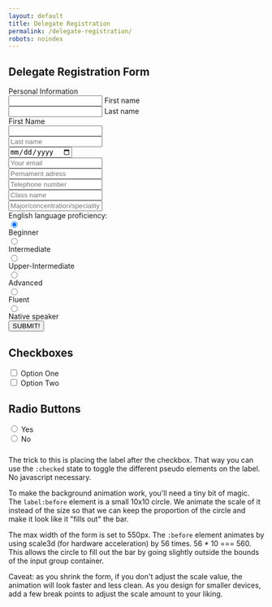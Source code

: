 ```yaml
---
layout: default
title: Delegate Registration
permalink: /delegate-registration/
robots: noindex
---
```

<h2>Delegate Registration Form</h2>
Personal Information
<form method="POST" action="https://formspree.io/cymun2019.official@gmail.com">
	   <div class="group">      
    <input type="text" required name="firstname">
      <span class="highlight"></span>
      <span class="bar"></span>
     <label>First name</label>
   </div>
   <div class="group">      
    <input type="text" required name="lastname">
    <span class="highlight"></span>
    <span class="bar"></span>
   <label>Last name</label>
   </div>
	<label for="firstname">First Name</label>
<input style="display: block;" type="text" id="firstname" name="firstname">

<input style="display: block;" type="text" name="lastname" placeholder="Last name">
<input style="display: block;" type="date" class="form-control" name="dateofbirth" placeholder="Date of Birth">
  <input style="display: block;" type="email" name="email" placeholder="Your email">
  <input style="display: block;" type="text" name="adress" placeholder="Pernament adress">
  <input style="display: block;" type="text" name="phone" placeholder="Telephone number">
  <input style="display: block;" type="text" name="class" placeholder="Class name">
  <input style="display: block;" type="text" name="speciality" placeholder="Major/concentration/speciality">
  English language proficiency:
  <input style="display: block;" type="radio" name="englishlevel" value="Beginner" checked> Beginner<br>
  <input style="display: block;" type="radio" name="englishlevel" value="Intermediate"> Intermediate<br>
  <input style="display: block;" type="radio" name="englishlevel" value="upper"> Upper-Intermediate
  <input style="display: block;" type="radio" name="englishlevel" value="Advanced"> Advanced
  <input style="display: block;" type="radio" name="englishlevel" value="Fluent"> Fluent
  <input style="display: block;" type="radio" name="englishlevel" value="Native"> Native speaker
  <button style="display: block;" type="submit">SUBMIT!</button>
</form>
<form class="form">
  
<form class="form">
  
  <h2>Checkboxes</h2>
  <div class="inputGroup">
    <input id="option1" name="option1" type="checkbox"/>
    <label for="option1">Option One</label>
  </div>
  
  <div class="inputGroup">
    <input id="option2" name="option2" type="checkbox"/>
    <label for="option2">Option Two</label>
  </div>
  
  <h2>Radio Buttons</h2>
  <div class="inputGroup">
    <input id="radio1" name="radio" type="radio"/>
    <label for="radio1">Yes</label>
  </div>
  <div class="inputGroup">
    <input id="radio2" name="radio" type="radio"/>
    <label for="radio2">No</label>
  </div>
</form>

<div style="max-width: 600px; margin: 24px auto;">
  
   <p>The trick to this is placing the label after the checkbox. That way you can use the <code>:checked</code> state to toggle the different pseudo elements on the label. No javascript necessary.</p>
  <p>To make the background animation work, you'll need a tiny bit of magic. The <code>label:before</code> element is a small 10x10 circle. We animate the scale of it instead of the size so that we can keep the proportion of the circle and make it look like it "fills out" the bar.</p>
  <p>The max width of the form is set to 550px. The <code>:before</code> element animates by using scale3d (for hardware acceleration) by 56 times. 56 * 10 === 560. This allows the circle to fill out the bar by going slightly outside the bounds of the input group container.</p>
  
  <p>Caveat: as you shrink the form, if you don't adjust the scale value, the animation will look faster and less clean. As you design for smaller devices, add a few break points to adjust the scale amount to your liking.</p>
</div>



<link href="https://fonts.googleapis.com/css?family=Fira+Sans" rel="stylesheet">
